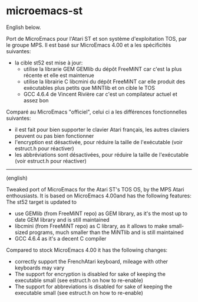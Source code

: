 # microemacs-st
English below.

Port de MicroEmacs pour l'Atari ST et son système d'exploitation TOS, par le groupe MPS.
Il est basé sur MicroEmacs 4.00 et a les spécificités suivantes:
* la cible st52 est mise à jour:
  * utilise la librarie GEM GEMlib du dépôt FreeMiNT car c'est la plus récente et elle est maintenue
  * utilise la librairie C libcmini du dépôt FreeMiNT car elle produit des exécutables plus petits que MiNTlib et on cible le TOS
  * GCC 4.6.4 de Vincent Rivière car c'est un compilateur actuel et assez bon

Comparé au MicroEmacs "officiel", celui ci a les différences fonctionnelles suivantes:
* il est fait pour bien supporter le clavier Atari français, les autres claviers peuvent ou pas bien fonctionner
* l'encryption est désactivée, pour réduire la taille de l'exécutable (voir estruct.h pour réactiver)
* les abbréviations sont désactivées, pour réduire la taille de l'exécutable (voir estruct.h pour réactiver)

----
(english)

Tweaked port of MicroEmacs for the Atari ST's TOS OS, by the MPS Atari enthousiasts. 
It is based on MicroEmacs 4.00and has the following features:
The st52 target is updated to
* use GEMlib (from FreeMiNT repo) as GEM library, as it's the most up to date GEM library and is still maintained
* libcmini (from FreeMiNT repo) as C library, as it allows to make small-sized programs, much smaller than the MiNTlib and is still maintained
* GCC 4.6.4 as it's a decent C compiler

Compared to stock MicroEmacs 4.00 it has the following changes:
* correctly support the FrenchAtari keyboard, mileage with other keyboards may vary 
* The support for encryption is disabled for sake of keeping the executable small (see estruct.h on how to re-enable)
* The support for abbreviations is disabled for sake of keeping the executable small (see estruct.h on how to re-enable)
